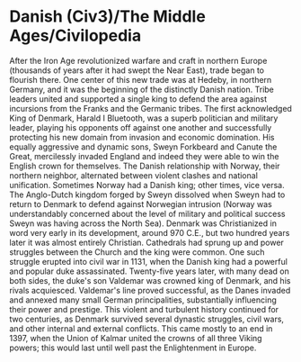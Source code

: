 # Danish (Civ3)/The Middle Ages/Civilopedia

After the Iron Age revolutionized warfare and craft in northern Europe (thousands of years after it had swept the Near East), trade began to flourish there. One center of this new trade was at Hedeby, in northern Germany, and it was the beginning of the distinctly Danish nation. Tribe leaders united and supported a single king to defend the area against incursions from the Franks and the Germanic tribes. The first acknowledged King of Denmark, Harald I Bluetooth, was a superb politician and military leader, playing his opponents off against one another and successfully protecting his new domain from invasion and economic domination. His equally aggressive and dynamic sons, Sweyn Forkbeard and Canute the Great, mercilessly invaded England and indeed they were able to win the English crown for themselves.
The Danish relationship with Norway, their northern neighbor, alternated between violent clashes and national unification. Sometimes Norway had a Danish king; other times, vice versa. The Anglo-Dutch kingdom forged by Sweyn dissolved when Sweyn had to return to Denmark to defend against Norwegian intrusion (Norway was understandably concerned about the level of military and political success Sweyn was having across the North Sea).
Denmark was Christianized in word very early in its development, around 970 C.E., but two hundred years later it was almost entirely Christian. Cathedrals had sprung up and power struggles between the Church and the king were common. One such struggle erupted into civil war in 1131, when the Danish king had a powerful and popular duke assassinated. Twenty-five years later, with many dead on both sides, the duke's son Valdemar was crowned king of Denmark, and his rivals acquiesced. Valdemar's line proved successful, as the Danes invaded and annexed many small German principalities, substantially influencing their power and prestige. This violent and turbulent history continued for two centuries, as Denmark survived several dynastic struggles, civil wars, and other internal and external conflicts. This came mostly to an end in 1397, when the Union of Kalmar united the crowns of all three Viking powers; this would last until well past the Enlightenment in Europe.